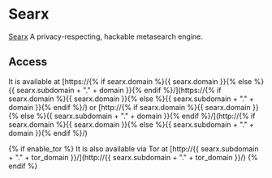 # Searx

[Searx](https://github.com/asciimoo/searx/) A privacy-respecting, hackable metasearch engine.

## Access

It is available at [https://{% if searx.domain %}{{ searx.domain }}{% else %}{{ searx.subdomain + "." + domain }}{% endif %}/](https://{% if searx.domain %}{{ searx.domain }}{% else %}{{ searx.subdomain + "." + domain }}{% endif %}/) or [http://{% if searx.domain %}{{ searx.domain }}{% else %}{{ searx.subdomain + "." + domain }}{% endif %}/](http://{% if searx.domain %}{{ searx.domain }}{% else %}{{ searx.subdomain + "." + domain }}{% endif %}/)

{% if enable_tor %}
It is also available via Tor at [http://{{ searx.subdomain + "." + tor_domain }}/](http://{{ searx.subdomain + "." + tor_domain }}/)
{% endif %}
